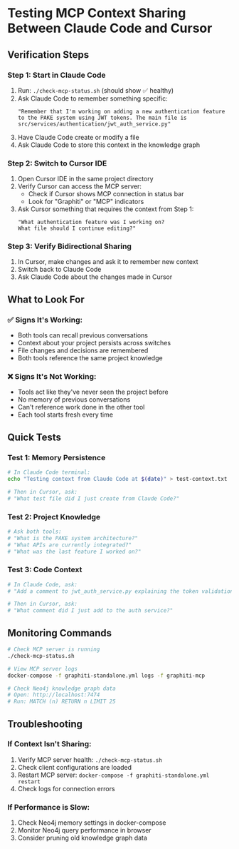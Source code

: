 # Testing MCP Context Sharing Between Claude Code and Cursor

## Verification Steps

### Step 1: Start in Claude Code
1. Run: `./check-mcp-status.sh` (should show ✅ healthy)
2. Ask Claude Code to remember something specific:
   ```
   "Remember that I'm working on adding a new authentication feature
   to the PAKE system using JWT tokens. The main file is
   src/services/authentication/jwt_auth_service.py"
   ```
3. Have Claude Code create or modify a file
4. Ask Claude Code to store this context in the knowledge graph

### Step 2: Switch to Cursor IDE
1. Open Cursor IDE in the same project directory
2. Verify Cursor can access the MCP server:
   - Check if Cursor shows MCP connection in status bar
   - Look for "Graphiti" or "MCP" indicators
3. Ask Cursor something that requires the context from Step 1:
   ```
   "What authentication feature was I working on?
   What file should I continue editing?"
   ```

### Step 3: Verify Bidirectional Sharing
1. In Cursor, make changes and ask it to remember new context
2. Switch back to Claude Code
3. Ask Claude Code about the changes made in Cursor

## What to Look For

### ✅ Signs It's Working:
- Both tools can recall previous conversations
- Context about your project persists across switches
- File changes and decisions are remembered
- Both tools reference the same project knowledge

### ❌ Signs It's Not Working:
- Tools act like they've never seen the project before
- No memory of previous conversations
- Can't reference work done in the other tool
- Each tool starts fresh every time

## Quick Tests

### Test 1: Memory Persistence
```bash
# In Claude Code terminal:
echo "Testing context from Claude Code at $(date)" > test-context.txt

# Then in Cursor, ask:
# "What test file did I just create from Claude Code?"
```

### Test 2: Project Knowledge
```bash
# Ask both tools:
# "What is the PAKE system architecture?"
# "What APIs are currently integrated?"
# "What was the last feature I worked on?"
```

### Test 3: Code Context
```bash
# In Claude Code, ask:
# "Add a comment to jwt_auth_service.py explaining the token validation"

# Then in Cursor, ask:
# "What comment did I just add to the auth service?"
```

## Monitoring Commands

```bash
# Check MCP server is running
./check-mcp-status.sh

# View MCP server logs
docker-compose -f graphiti-standalone.yml logs -f graphiti-mcp

# Check Neo4j knowledge graph data
# Open: http://localhost:7474
# Run: MATCH (n) RETURN n LIMIT 25
```

## Troubleshooting

### If Context Isn't Sharing:
1. Verify MCP server health: `./check-mcp-status.sh`
2. Check client configurations are loaded
3. Restart MCP server: `docker-compose -f graphiti-standalone.yml restart`
4. Check logs for connection errors

### If Performance is Slow:
1. Check Neo4j memory settings in docker-compose
2. Monitor Neo4j query performance in browser
3. Consider pruning old knowledge graph data